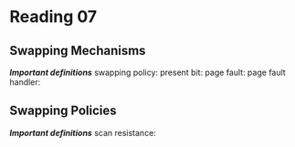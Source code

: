 # Reading 07 

## Swapping Mechanisms


_**Important definitions**_
swapping policy:
present bit:
page fault:
page fault handler:


## Swapping Policies

_**Important definitions**_
scan resistance:
